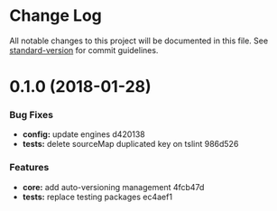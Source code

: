 # Change Log

All notable changes to this project will be documented in this file. See [standard-version](https://github.com/conventional-changelog/standard-version) for commit guidelines.

<a name="0.1.0"></a>
# 0.1.0 (2018-01-28)


### Bug Fixes

* **config:** update engines d420138
* **tests:** delete sourceMap duplicated key on tslint 986d526


### Features

* **core:** add auto-versioning management 4fcb47d
* **tests:** replace testing packages ec4aef1
